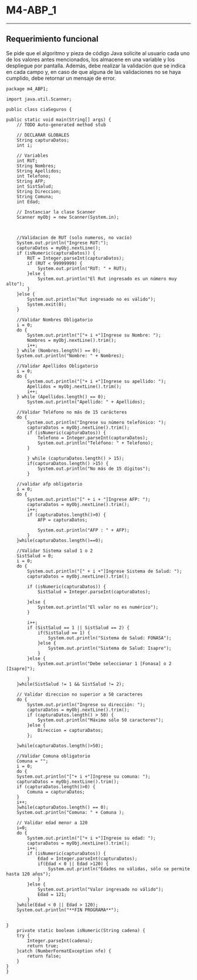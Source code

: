 # M4-ABP_1

---

## Requerimiento funcional

Se pide que el algoritmo y pieza de código Java solicite al usuario cada uno de los valores antes mencionados, los almacene en una variable y los despliegue por pantalla. Además, debe realizar la validación que se indica en cada campo y, en caso de que alguna de las validaciones no se haya cumplido, debe retornar un mensaje de error.

    package m4_ABP1;

    import java.util.Scanner;

    public class ciaSeguros {

    public static void main(String[] args) {
        // TODO Auto-generated method stub
    
        // DECLARAR GLOBALES
        String capturaDatos;
        int i;
    
        // Variables
        int RUT;
        String Nombres;
        String Apellidos;
        int Telefono;
        String AFP;
        int SistSalud;
        String Direccion;
        String Comuna;
        int Edad;
    
        // Instanciar la clase Scanner
        Scanner myObj = new Scanner(System.in);
    
    
    
        //Validacion de RUT (solo numeros, no vacío)
        System.out.println("Ingrese RUT:");
        capturaDatos = myObj.nextLine();
        if (isNumeric(capturaDatos)) {
            RUT = Integer.parseInt(capturaDatos);
            if (RUT < 99999999) {
                System.out.println("RUT: " + RUT);
            }else {
                System.out.println("El Rut ingresado es un número muy alto");
            }
        }else {
            System.out.println("Rut ingresado no es válido");
            System.exit(0);
        }
    
        //Validar Nombres Obligatorio
        i = 0;
        do {
            System.out.println("["+ i +"]Ingrese su Nombre: ");
            Nombres = myObj.nextLine().trim();
            i++;
        } while (Nombres.length() == 0);
        System.out.println("Nombre: " + Nombres);

        //Validar Apellidos Obligatorio
        i = 0;
        do {
            System.out.println("["+ i +"]Ingrese su apellido: ");
            Apellidos = myObj.nextLine().trim();
            i++;
        } while (Apellidos.length() == 0);
            System.out.println("Apellido: " + Apellidos);
    
        //Validar Teléfono no más de 15 carácteres
        do {
            System.out.println("Ingrese su número telefónico: ");
            capturaDatos = myObj.nextLine().trim();
            if (isNumeric(capturaDatos)) {
                Telefono = Integer.parseInt(capturaDatos);
                System.out.println("Teléfono: " + Telefono);
            }
    
            } while (capturaDatos.length() > 15);
            if(capturaDatos.length() >15) {
                System.out.println("No más de 15 dígitos");
            }
    
        //validar afp obligatorio
        i = 0;
        do {
            System.out.println("[" + i + "]Ingrese AFP: ");
            capturaDatos = myObj.nextLine().trim();
            i++;
            if (capturaDatos.length()>0) {
                AFP = capturaDatos;
    
                System.out.println("AFP : " + AFP);
            }
        }while(capturaDatos.length()==0);
    
        //Validar Sistema salud 1 o 2
        SistSalud = 0;
        i = 0;
        do {
            System.out.println("[" + i +"]Ingrese Sistema de Salud: ");
            capturaDatos = myObj.nextLine().trim();
    
            if (isNumeric(capturaDatos)) {
                SistSalud = Integer.parseInt(capturaDatos);
    
            }else {
                System.out.println("El valor no es numérico");
            }
    
            i++;
            if (SistSalud == 1 || SistSalud == 2) {
                if(SistSalud == 1) {
                    System.out.println("Sistema de Salud: FONASA");
                }else {
                    System.out.println("Sistema de Salud: Isapre");
                }
            }else {
                System.out.println("Debe seleccionar 1 [Fonasa] o 2 [Isapre]");
    
            }
        }while(SistSalud != 1 && SistSalud != 2);
    
        // Validar direccion no superior a 50 caracteres
        do {
            System.out.println("Ingrese su dirección: ");
            capturaDatos = myObj.nextLine().trim();
            if (capturaDatos.length() > 50) {
                System.out.println("Máximo sólo 50 caracteres");
            }else {
                Direccion = capturaDatos;
            };
    
        }while(capturaDatos.length()>50);
    
        //Validar Comuna obligatorio
        Comuna = "";
        i = 0;
        do {
        System.out.println("["+ i +"]Ingrese su comuna: ");
        capturaDatos = myObj.nextLine().trim();
        if (capturaDatos.length()>0) {
            Comuna = capturaDatos;
        }
        i++;
        }while(capturaDatos.length() == 0);
        System.out.println("Comuna: " + Comuna );
    
        // Validar edad menor a 120
        i=0;
        do {
            System.out.println("["+ i +"]Ingrese su edad: ");
            capturaDatos = myObj.nextLine().trim();
            i++;
            if (isNumeric(capturaDatos)) {
                Edad = Integer.parseInt(capturaDatos);
                if(Edad < 0 || Edad >120) {
                    System.out.println("Edades no válidas, sólo se permite hasta 120 años");
                }
            }else {
                System.out.println("Valor ingresado no válido");
                Edad = 121;
            }
        }while(Edad < 0 || Edad > 120);
        System.out.println("**FIN PROGRAMA**");
    
    
    }
        private static boolean isNumeric(String cadena) {
        try {
            Integer.parseInt(cadena);
            return true;
        }catch (NumberFormatException nfe) {
            return false;
        }
    }
    }
